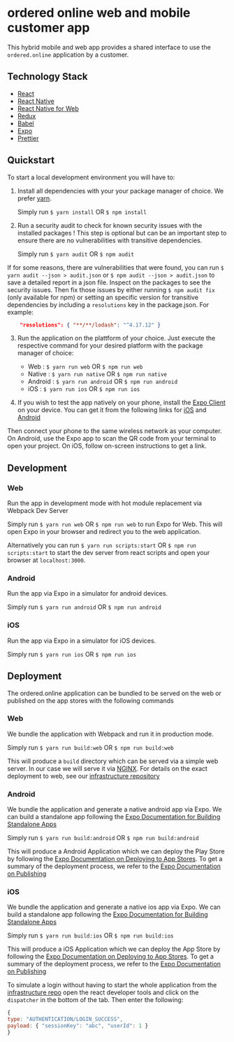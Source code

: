 # ordered online web and mobile customer app

This hybrid mobile and web app provides a shared interface to use the `ordered.online` application by a customer.

## Technology Stack

- [React](https://github.com/facebook/react)
- [React Native](https://github.com/facebook/react-native)
- [React Native for Web](https://github.com/necolas/react-native-web)
- [Redux](https://github.com/reduxjs/redux)
- [Babel](https://github.com/babel/babel)
- [Expo](https://github.com/expo/expo)
- [Prettier](https://github.com/prettier/prettier)

## Quickstart

To start a local development environment you will have to:

1. Install all dependencies with your your package manager of choice. We prefer [yarn](https://github.com/yarnpkg/yarn).

   Simply run `$ yarn install` OR `$ npm install`

2. Run a security audit to check for known security issues with the installed packages ! This step is optional but can be an important step to ensure there are no vulnerabilities with transitive dependencies.

   Simply run `$ yarn audit` OR `$ npm audit`

If for some reasons, there are vulnerabilities that were found, you can run `$ yarn audit --json > audit.json` or `$ npm audit --json > audit.json` to save a detailed report in a json file. Inspect on the packages to see the security issues. Then fix those issues by either running `$ npm audit fix` (only available for npm) or setting an specific version for transitive dependencies by including a `resolutions` key in the package.json. For example:

```json
    "resolutions": { "**/**/lodash": "^4.17.12" }
```

3. Run the application on the plattform of your choice. Just execute the respective command for your desired platform with the package manager of choice:

   - Web : `$ yarn run web` OR `$ npm run web`
   - Native : `$ yarn run native` OR `$ npm run native`
   - Android : `$ yarn run android` OR `$ npm run android`
   - iOS : `$ yarn run ios` OR `$ npm run ios`

4. If you wish to test the app natively on your phone, install the [Expo Client](https://expo.io/tools) on your device. You can get it from the following links for [iOS](https://apps.apple.com/us/app/expo-client/id982107779) and [Android](https://play.google.com/store/apps/details?id=host.exp.exponent&hl=en)

Then connect your phone to the same wireless network as your computer. On Android, use the Expo app to scan the QR code from your terminal to open your project. On iOS, follow on-screen instructions to get a link.

## Development

### Web

Run the app in development mode with hot module replacement via Webpack Dev Server

Simply run `$ yarn run web` OR `$ npm run web` to run Expo for Web. This will open Expo in your browser and redirect you to the web application.

Alternatively you can run `$ yarn run scripts:start` OR `$ npm run scripts:start` to start the dev server from react scripts and open your browser at `localhost:3000`.

### Android

Run the app via Expo in a simulator for android devices.

Simply run `$ yarn run android` OR `$ npm run android`

### iOS

Run the app via Expo in a simulator for iOS devices.

Simply run `$ yarn run ios` OR `$ npm run ios`

## Deployment

The ordered.online application can be bundled to be served on the web or published on the app stores with the following commands

### Web

We bundle the application with Webpack and run it in production mode.

Simply run `$ yarn run build:web` OR `$ npm run build:web`

This will produce a `build` directory which can be served via a simple web server. In our case we will serve it via [NGINX](https://github.com/nginx/nginx). For details on the exact deployment to web, see our [infrastructure repository](https://github.com/ordered-online/infrastructure)

### Android

We bundle the application and generate a native android app via Expo.
We can build a standalone app following the [Expo Documentation for Building Standalone Apps](https://docs.expo.io/versions/latest/distribution/building-standalone-apps/)

Simply run `$ yarn run build:android` OR `$ npm run build:android`

This will produce a Android Application which we can deploy the Play Store by following the [Expo Documentation on Deploying to App Stores](https://docs.expo.io/versions/latest/distribution/app-stores/). To get a summary of the deployment process, we refer to the [Expo Documentation on Publishing](https://docs.expo.io/versions/latest/workflow/publishing/)

### iOS

We bundle the application and generate a native ios app via Expo.
We can build a standalone app following the [Expo Documentation for Building Standalone Apps](https://docs.expo.io/versions/latest/distribution/building-standalone-apps/)

Simply run `$ yarn run build:ios` OR `$ npm run build:ios`

This will produce a iOS Application which we can deploy the App Store by following the [Expo Documentation on Deploying to App Stores](https://docs.expo.io/versions/latest/distribution/app-stores/). To get a summary of the deployment process, we refer to the [Expo Documentation on Publishing](https://docs.expo.io/versions/latest/workflow/publishing/)

To simulate a login without having to start the whole application from the [infrastructure repo](https://github.com/ordered-online/infrastructure) open the react developer tools and click on the `dispatcher` in the bottom of the tab. Then enter the following:

```javascript
{
type: "AUTHENTICATION/LOGIN_SUCCESS",
payload: { "sessionKey": "abc", "userId": 1 }
}
```
